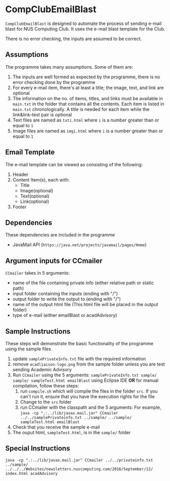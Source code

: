 # CompClubEmailBlast #

`CompClubEmailBlast` is designed to automate the process of sending e-mail blast for NUS Computing Club. It uses the e-mail blast template for the Club.

There is no error checking, the inputs are assumed to be correct.

## Assumptions ##

The programme takes many assumptions. Some of them are:

1. The inputs are well formed as expected by the programme, there is no error checking done by the programme
2. For every e-mail item, there's at least a title; the image, text, and link are optional
3. The information on the no. of items, titles, and links must be available in `main.txt` in the folder that contains all the contents. Each item is listed in `main.txt` chronologically. A title is needed for each item while the link&link-text pair is optional 
4. Text files are named as `txti.html` where `i` is a number greater than or equal to `1`
5. Image files are named as `imgi.html` where `i` is a number greater than or equal to `1`

## Email Template ##

The e-mail template can be viewed as consisting of the following:

1. Header
2. Content Item(s), each with:
   * Title
   * Image(optional)
   * Text(optional)
   * Link(optional)
3. Footer

## Dependencies ##

These dependencies are included in the programme

* JavaMail API (`https://java.net/projects/javamail/pages/Home`)

## Argument inputs for CCmailer ##

`CCmailer` takes in 5 arguments:
  * name of the file containing private info (either relative path or static path)
  * input folder containing the inputs (ending with "/")
  * output folder to write the output to (ending with "/")
  * name of the output html file (This html file will be placed in the output folder)
  * type of e-mail (either emailBlast or acadAdvisory)

## Sample Instructions ##

These steps will demonstrate the basic functionality of the programme using the sample files

1. update `samplePrivateInfo.txt` file with the required information
2. remove `acadliaison-logo.png` from the sample folder unless you are test sending Academic Advisory
3. Run `CCmailer` using the 5 arguments: `samplePrivateInfo.txt sample/ sample/ sampleTest.html emailBlast` using Eclipse IDE <b>OR</b> for manual compilation, follow these steps:
   1. run `compile.sh` which will compile the files in the folder `src`. If you can't run it, ensure that you have the execution rights for the file
   2. Change to the `src` folder
   3. run CCmailer with the classpath and the 5 arguments: For example, `java -cp ".:../lib/javax.mail.jar" CCmailer ../../samplePrivateinfo.txt ../sample/ ../sample/ sampleTest.html emailBlast`
4. Check that you receive the sample e-mail
5. The ouput html, `sampleTest.html`, is in the `sample/` folder

## Special Instructions ##

`java -cp ".:../lib/javax.mail.jar" CCmailer ../../privateinfo.txt  ../sample/ ../../../Websites/newsletters.nuscomputing.com/2016/September/12/ index.html acadAdvisory`
